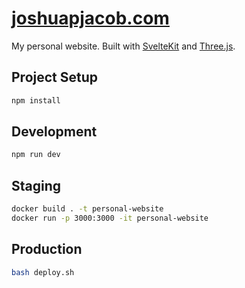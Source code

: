 # [joshuapjacob.com](https://joshuapjacob.com/)

My personal website. Built with [SvelteKit](https://kit.svelte.dev/) and [Three.js](https://threejs.org/).

## Project Setup

```bash
npm install
```

## Development

```bash
npm run dev
```

## Staging

```bash
docker build . -t personal-website
docker run -p 3000:3000 -it personal-website
```

## Production

```bash
bash deploy.sh
```
